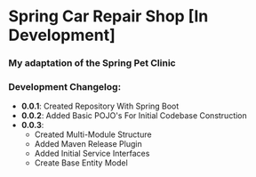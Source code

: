 # Spring Car Repair Shop [In Development]
### My adaptation of the Spring Pet Clinic

### Development Changelog:
 * **0.0.1**: Created Repository With Spring Boot
 * **0.0.2**: Added Basic POJO's For Initial Codebase Construction
 * **0.0.3**: 
   * Created Multi-Module Structure
   * Added Maven Release Plugin
   * Added Initial Service Interfaces
   * Create Base Entity Model